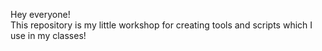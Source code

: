 Hey everyone! <br>
This repository is my little workshop for creating tools and scripts which I use in my classes!

